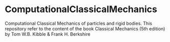 # ComputationalClassicalMechanics
Computational Classical Mechanics of particles and rigid bodies. This repository refer to the content of the book Classical Mechanics (5th edition) by Tom W.B. Kibble &amp; Frank H. Berkshire
